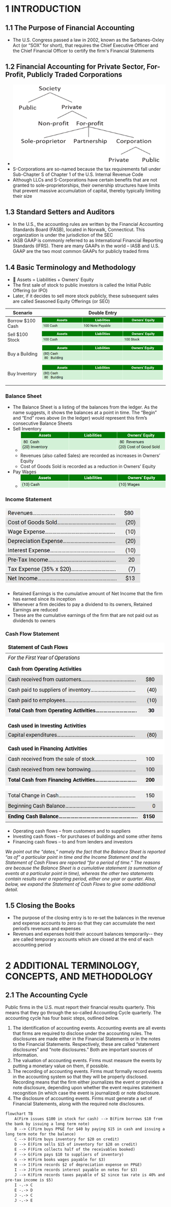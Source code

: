 # 1 INTRODUCTION
## 1.1 The Purpose of Financial Accounting

- The U.S. Congress passed a law in 2002, known as the Sarbanes-Oxley Act (or “SOX” for short), that requires the Chief Executive Officer and the Chief Financial Officer to certify the firm's Financial Statements

## 1.2 Financial Accounting for Private Sector, For-Profit, Publicly Traded Corporations

- ![](acct_imgs/types_of_corps.png)
- S-Corporations are so-named because the tax requirements fall under Sub-Chapter S of Chapter 1 of the U.S. Internal Revenue Code
- Although LLCs and S-Corporations have certain benefits that are not granted to sole-proprietorships, their ownership structures have limits that prevent massive accumulation of capital, thereby typically limiting their size

## 1.3 Standard Setters and Auditors

- In the U.S., the accounting rules are written by the Financial Accounting Standards Board (FASB), located in Norwalk, Connecticut. This organization is under the jurisdiction of the SEC
- IASB GAAP is commonly referred to as International Financial Reporting Standards (IFRS). There are many GAAPs in the world – IASB and U.S. GAAP are the two most common GAAPs for publicly traded firms

## 1.4 Basic Terminology and Methodology

- 🔑 Assets = Liabilities + Owners' Equity
- The first sale of stock to public investors is called the Initial Public Offering (or IPO)
- Later, if it decides to sell more stock publicly, these subsequent sales are called Seasoned Equity Offerings (or SEO)

| Scenario | Double Entry |
|--|--|
| Borrow $100 Cash | ![](acct_imgs/100_cash.png) |
| Sell $100 Stock | ![](acct_imgs/100_stock.png) |
| Buy a Building | ![](acct_imgs/80_ppe.png) |
| Buy Inventory | ![](acct_imgs/80_ppe.png) |
| | |

### Balance Sheet

- The Balance Sheet is a listing of the balances from the ledger. As the name suggests, it shows the balances at a point in time. The “Begin” and “End” rows above (in the ledger) would represent this firm’s consecutive Balance Sheets
- Sell Inventory
    - ![](acct_imgs/sell_inventory.png)
    - Revenues (also called Sales) are recorded as increases in Owners’ Equity 
    - Cost of Goods Sold is recorded as a reduction in Owners’ Equity
- Pay Wages
    - ![](acct_imgs/pay_wages.png)

### Income Statement

![](acct_imgs/is.jpg)

- Retained Earnings is the cumulative amount of Net Income that the firm has earned since its inception
- Whenever a firm decides to pay a dividend to its owners, Retained Earnings are reduced
- These are the cumulative earnings of the firm that are not paid out as dividends to owners

### Cash Flow Statement

![](acct_imgs/cf.jpg)

- Operating cash flows – from customers and to suppliers
- Investing cash flows – for purchases of buildings and some other items
- Financing cash flows – to and from lenders and investors

*We point out the “dates,” namely the fact that the Balance Sheet is reported “as of” a particular point in time and the Income Statement and the Statement of Cash Flows are reported “for a period of time.” The reasons are because the Balance Sheet is a cumulative statement (a summation of events at a particular point in time), whereas the other two statements contain results over a reporting period, either one year or quarter. Also, below, we expand the Statement of Cash Flows to give some additional detail.*

## 1.5 Closing the Books

- The purpose of the closing entry is to re-set the balances in the revenue and expense accounts to zero so that they can accumulate the next period’s revenues and expenses
- Revenues and expenses hold their account balances temporarily-- they are called temporary accounts which are closed at the end of each accounting period

# 2 ADDITIONAL TERMINOLOGY, CONCEPTS, AND METHODOLOGY

## 2.1 The Accounting Cycle

Public firms in the U.S. must report their financial results quarterly. This means that they go through the so-called Accounting Cycle quarterly. The accounting cycle has four basic steps, outlined below.

1. The identification of accounting events. Accounting events are all events that firms are required to disclose under the accounting rules. The disclosures are made either in the Financial Statements or in the notes to the Financial Statements. Respectively, these are called “statement disclosures” and “note disclosures.” Both are important sources of information.
1. The valuation of accounting events. Firms must measure the events by putting a monetary value on them, if possible.
1. The recording of accounting events. Firms must formally record events in the accounting system so that they will be properly disclosed. Recording means that the firm either journalizes the event or provides a note disclosure, depending upon whether the event requires statement recognition (in which case the event is journalized) or note disclosure.
1. The disclosure of accounting events. Firms must generate a set of Financial Statements, along with the required note disclosures.

```mermaid
flowchart TB
    A(Firm issues $100 in stock for cash) --> B(Firm borrows $10 from the bank by issuing a long term note)
    B --> C(Firm buys PP&E for $40 by paying $15 in cash and issuing a long term note for the balance)
    C --> D(Firm buys inventory for $20 on credit)
    D --> E(Firm sells $15 of inventory for $28 on credit)
    E --> F(Firm collects half of the receivables booked)
    F --> G(Firm pays $10 to suppliers of inventory)
    G --> H(Firm books wages payable for $3)
    H --> I(Firm records $2 of depreciation expense on PP&E)
    I --> J(Firm records interest payable on notes for $3)
    J --> K(Firm records taxes payable of $2 since tax rate is 40% and pre-tax income is $5)
    I -.-> C
    E -.-> D
    J -.-> C
    J -.-> E
```
